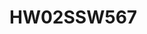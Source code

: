 # HW02SSW567
[![<Gshufelts>](https://circleci.com/gh/<Gshufelts>/<HW02SSW567>.svg?style=svg)](https://app.circleci.com/pipelines/github/<Gshufelts>/<HW02SSW567>?branch=main&filter=all)
